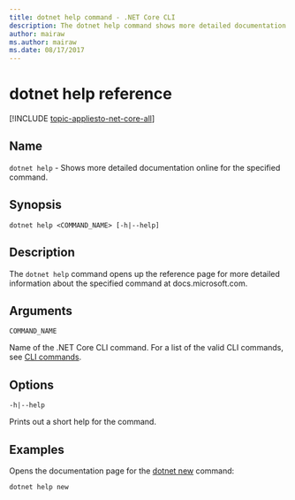 ```yaml
---
title: dotnet help command - .NET Core CLI
description: The dotnet help command shows more detailed documentation online for the specified command.
author: mairaw
ms.author: mairaw
ms.date: 08/17/2017
---
```

# dotnet help reference

[!INCLUDE [topic-appliesto-net-core-all](../../../includes/topic-appliesto-net-core-2plus.md)]

## Name

`dotnet help` - Shows more detailed documentation online for the specified command.

## Synopsis

`dotnet help <COMMAND_NAME> [-h|--help]`

## Description

The `dotnet help` command opens up the reference page for more detailed information about the specified command at docs.microsoft.com.

## Arguments

`COMMAND_NAME`

Name of the .NET Core CLI command. For a list of the valid CLI commands, see [CLI commands](index.md#cli-commands).

## Options

`-h|--help`

Prints out a short help for the command.

## Examples

Opens the documentation page for the [dotnet new](dotnet-new.md) command:

`dotnet help new`
